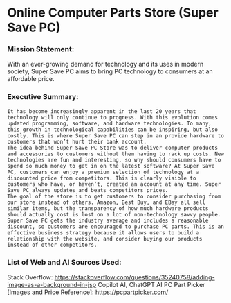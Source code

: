 # Online Computer Parts Store (Super Save PC)

### Mission Statement:	
With an ever-growing demand for technology and its uses in modern society, Super Save PC aims to bring PC technology to consumers at an affordable price.

### Executive Summary:
	It has become increasingly apparent in the last 20 years that technology will only continue to progress. With this evolution comes updated programming, software, and hardware technologies. To many, this growth in technological capabilities can be inspiring, but also costly. This is where Super Save PC can step in an provide hardware to customers that won’t hurt their bank account.
	The idea behind Super Save PC Store was to deliver computer products and accessories to customers without them having to rack up costs. New technologies are fun and interesting, so why should consumers have to spend so much money to get in on the latest software? At Super Save PC, customers can enjoy a premium selection of technology at a discounted price from competitors. This is clearly visible to customers who have, or haven’t, created an account at any time. Super Save PC always updates and beats competitors prices.
	The goal of the store is to get customers to consider purchasing from our store instead of others. Amazon, Best Buy, and EBay all sell similar items, but the transparency of how much hardware products should actually cost is lost on a lot of non-technology savvy people. Super Save PC gets the industry average and includes a reasonable discount, so customers are encouraged to purchase PC parts. This is an effective business strategy because it allows users to build a relationship with the website, and consider buying our products instead of other competitors.

### List of Web and AI Sources Used:
Stack Overflow: https://stackoverflow.com/questions/35240758/adding-image-as-a-background-in-jsp
Copilot AI, ChatGPT AI
PC Part Picker [Images and Price Reference]: https://pcpartpicker.com/
